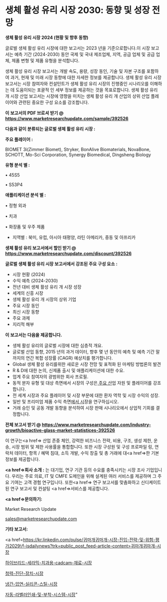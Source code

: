 # 생체 활성 유리 시장 2030: 동향 및 성장 전망

<strong>생체 활성 유리 시장 2024 (현황 및 향후 동향)</strong>

글로벌 생체 활성 유리 시장에 대한 보고서는 2023 년을 기준으로합니다.이 시장 보고서는 예측 기간 (2024-2030) 동안 국제 및 국내 제조업체, 지역, 공급 업체 및 공급 업체, 제품 변형 및 제품 유형을 분석합니다.

생체 활성 유리 시장 보고서는 개발 속도, 용량, 성장 동인, 기술 및 자본 구조를 포함하여 과거, 현재 및 미래 시장 동향에 대한 자세한 정보를 제공합니다. 생체 활성 유리 시장 보고서는 시장 참여자와 컨설턴트가 생체 활성 유리 시장의 진행중인 시나리오를 이해하는 데 도움이되는 포괄적 인 세부 정보를 제공하는 것을 목표로합니다. 생체 활성 유리 개 시장 산업 보고서는 시장에 영향을 미치는 생체 활성 유리 개 산업의 상위 산업 플레이어와 관련된 중요한 구성 요소를 강조합니다.



<strong>이 보고서의 PDF 브로셔 받기 @ <a href=https://www.marketresearchupdate.com/sample/392526>https://www.marketresearchupdate.com/sample/392526</a></strong>



<strong>다음과 같이 분류되는 글로벌 생체 활성 유리 시장 :</strong>



<strong>주요 플레이어 :</strong>

BIOMET 3i(Zimmer Biomet), Stryker, BonAlive Biomaterials, NovaBone, SCHOTT, Mo-Sci Corporation, Synergy Biomedical, Dingsheng Biology



<strong>유형 분석 별 :</strong>

• 45S5

• S53P4



<strong>애플리케이션 분석 별 :</strong>

• 정형 외과

• 치과

• 화장품 및 우주 제품

<ul>
  <li>지역별 : 북미, 유럽, 아시아 태평양, 라틴 아메리카, 중동 및 아프리카</li>
</ul>


<strong>생체 활성 유리 보고서에서 할인 받기 @ <a href=https://www.marketresearchupdate.com/discount/392526>https://www.marketresearchupdate.com/discount/392526</a></strong>



<strong>글로벌 생체 활성 유리 시장 보고서에서 강조된 주요 구성 요소 :</strong>
<ul>
  <li>시장 현황 (2024)</li>
  <li>수익 예측 (2024-2030)</li>
  <li>전년 대비 생체 활성 유리 개 시장 성장</li>
  <li>세계의 신흥 시장</li>
  <li>생체 활성 유리 개 시장의 상위 기업</li>
  <li>주요 시장 동인</li>
  <li>최신 시장 동향</li>
  <li>주요 과제</li>
  <li>지리적 해부</li>
</ul>


<strong>이 보고서는 다음을 제공합니다.</strong>
<ul>
  <li>생체 활성 유리의 글로벌 시장에 대한 심층적 개요.</li>
  <li>글로벌 산업 동향, 2015 년의 과거 데이터, 향후 몇 년 동안의 예측 및 예측 기간 말까지의 연간 복합 성장률 (CAGR) 예상치를 평가합니다.</li>
  <li>Global 생체 활성 유리를위한 새로운 시장 전망 및 표적화 된 마케팅 방법론의 발견</li>
  <li>R &amp; D에 대한 논의, 신제품 출시 및 애플리케이션에 대한 수요.</li>
  <li>업계 주요 참여자의 광범위한 회사 프로필.</li>
  <li>동적 분자 유형 및 대상 측면에서 시장의 구성은<a href=> 주요 산</a>업 자원 및 플레이어를 강조합니다.</li>
  <li>전 세계 시장과 주요 플레이어 및 시장 부문에 대한 환자 역학 및 시장 수익의 성장.</li>
  <li>일반 및 프리미엄 제품 수익 측면<a href=>에서 시</a>장을 연구하십시오.</li>
  <li>거래 승인 및 공동 개발 동향을 분석하여 시장 판매 시나리오에서 상업적 기회를 결정합니다.</li>
</ul>



<strong>전체 보고서 받기 @ <a href=https://www.marketresearchupdate.com/industry-growth/bioactive-glass-market-statistices-392526>https://www.marketresearchupdate.com/industry-growth/bioactive-glass-market-statistices-392526</a></strong>

이 연구는<a href=> 산업 존중</a> 체인, 강력한 비즈니스 전략, 비용, 구조, 생성 제한, 운송, 시장 범위 및 제한 사용률을 통합합니다. 또한 시장 구성원 및 구성 프로파일 링, 연락처 데이터, 항목 / 혜택 침대, 소득 개발, 수익 창출 및 총 거래에 대<a href=>한 기본 </a>정보를 제공합니다.



<strong><a href=>회사 소</a>개 :</strong>
는 대기업, 연구 기관 등의 수요를 충족시키는 시장 조사 기업입니다. 우리는 주로 의료, IT 및 CMFE 도메인을 위해 설계된 여러 서비스를 제공하며 그 주요 기여는 고객 경험 연구입니다. 또한<a href=> 연구 보</a>고서를 맞춤화하고 신디케이트 된 연구 보고서 및 컨설팅 <a href=>서비스</a>를 제공합니다.



<strong><a href=>문의하기:</a></strong>

Market Research Update

sales@marketresearchupdate.com



<strong>기타 보고서:</strong>

<a href=https://kr.linkedin.com/pulse/귀마개귀마개-시장-진입-전략-및-위험-평가2029년-isdailynews?trk=public_post_feed-article-content>귀마개귀마개-시장</a>

<a href=https://www.linkedin.com/pulse/하이브리드-세라믹-치과용-cadcam-재료-시장-동향-및-성장-전망-rd1kf/>하이브리드-세라믹-치과용-cadcam-재료-시장</a>

<a href=https://www.linkedin.com/pulse/청력-진단-장치-시장-규모-및-성장-2023-survey-spotlight-pro-24-analysis-elc3f/>청력-진단-장치-시장</a>

<a href=https://www.linkedin.com/pulse/냉간-압연-실리콘-스틸-시장-경쟁-분석-및-성장-잠재력-2029-z5scf/>냉간-압연-실리콘-스틸-시장</a>

<a href=https://www.linkedin.com/pulse/자동-라벨러인쇄-및-부착-시스템-시장-진입-전략-위험-평가2030년-data-dive-diaries-24-analysis-naabc/>자동-라벨러인쇄-및-부착-시스템-시장</a>"
